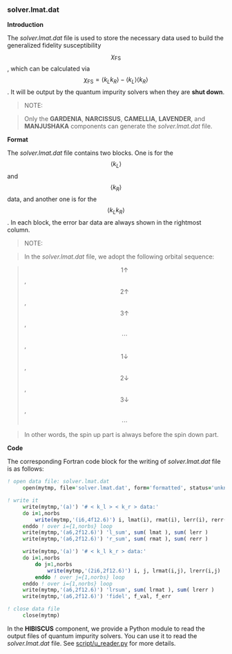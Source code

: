 ### solver.lmat.dat

**Introduction**

The *solver.lmat.dat* file is used to store the necessary data used to build the generalized fidelity susceptibility $$\chi_{\text{FS}}$$, which can be calculated via $$\chi_{\text{FS}} = \langle k_L k_R \rangle - \langle k_L \rangle \langle k_R \rangle$$. It will be output by the quantum impurity solvers when they are **shut down**.

> NOTE:

> Only the **GARDENIA**, **NARCISSUS**, **CAMELLIA**, **LAVENDER**, and **MANJUSHAKA** components can generate the *solver.lmat.dat* file.

**Format**

The *solver.lmat.dat* file contains two blocks. One is for the $$\langle k_L \rangle$$ and $$\langle k_R \rangle$$ data, and another one is for the $$\langle k_L k_R \rangle$$. In each block, the error bar data are always shown in the rightmost column.

> NOTE:

> In the *solver.lmat.dat* file, we adopt the following orbital sequence:

> $$1\uparrow$$, $$2\uparrow$$, $$3\uparrow$$, $$\cdots$$, $$1\downarrow$$, $$2\downarrow$$, $$3\downarrow$$, $$\cdots$$

> In other words, the spin up part is always before the spin down part.

**Code**

The corresponding Fortran code block for the writing of *solver.lmat.dat* file is as follows:

```fortran
! open data file: solver.lmat.dat
     open(mytmp, file='solver.lmat.dat', form='formatted', status='unknown')

! write it
     write(mytmp,'(a)') '# < k_l > < k_r > data:'
     do i=1,norbs
         write(mytmp,'(i6,4f12.6)') i, lmat(i), rmat(i), lerr(i), rerr(i)
     enddo ! over i={1,norbs} loop
     write(mytmp,'(a6,2f12.6)') 'l_sum', sum( lmat ), sum( lerr )
     write(mytmp,'(a6,2f12.6)') 'r_sum', sum( rmat ), sum( rerr )

     write(mytmp,'(a)') '# < k_l k_r > data:'
     do i=1,norbs
         do j=1,norbs
             write(mytmp,'(2i6,2f12.6)') i, j, lrmat(i,j), lrerr(i,j)
         enddo ! over j={1,norbs} loop
     enddo ! over i={1,norbs} loop
     write(mytmp,'(a6,2f12.6)') 'lrsum', sum( lrmat ), sum( lrerr )
     write(mytmp,'(a6,2f12.6)') 'fidel', f_val, f_err

! close data file
     close(mytmp)
```

In the **HIBISCUS** component, we provide a Python module to read the output files of quantum impurity solvers. You can use it to read the *solver.lmat.dat* file. See [script/u_reader.py](../ch07/reader.md) for more details.